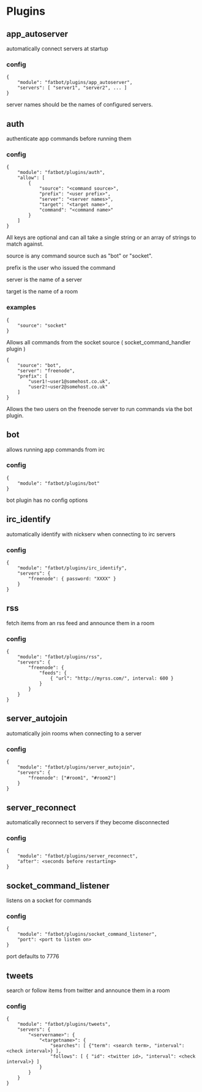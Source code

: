 # Plugins

## app_autoserver

automatically connect servers at startup 

### config

    {
        "module": "fatbot/plugins/app_autoserver",
        "servers": [ "server1", "server2", ... ]
    }

server names should be the names of configured servers.

## auth

authenticate app commands before running them 

### config
    
    {
        "module": "fatbot/plugins/auth",
        "allow": [
            {
                "source": "<command source>",
                "prefix": "<user prefix>",
                "server": "<server names>",
                "target": "<target name>",
                "command": "<command name>"
            }
        ]
    } 

All keys are optional and can all take a single string or an array of strings to match against.

source is any command source such as "bot" or "socket".

prefix is the user who issued the command 

server is the name of a server 

target is the name of a room

### examples

    {
        "source": "socket"
    }

Allows all commands from the socket source ( socket_command_handler plugin )

    {
        "source": "bot",
        "server": "freenode",
        "prefix": [
            "user1!~user1@somehost.co.uk",
            "user2!~user2@somehost.co.uk"
        ]
    }

Allows the two users on the freenode server to run commands via the bot plugin.

## bot

allows running app commands from irc 

### config 

    { 
        "module": "fatbot/plugins/bot"   
    }

bot plugin has no config options

## irc_identify 

automatically identify with nickserv when connecting to irc servers

### config 

    {
        "module": "fatbot/plugins/irc_identify",
        "servers": {
            "freenode": { password: "XXXX" }
        }
    }

## rss

fetch items from an rss feed and announce them in a room 

### config

    {
        "module": "fatbot/plugins/rss",
        "servers": {
            "freenode": {
                "feeds": { 
                    { "url": "http://myrss.com/", interval: 600 }
                }
            }
        }        
    }

## server_autojoin

automatically join rooms when connecting to a server 

### config

    {
        "module": "fatbot/plugins/server_autojoin",
        "servers": {
            "freenode": ["#room1", "#room2"]
        }
    }

## server_reconnect

automatically reconnect to servers if they become disconnected

### config 

    {
        "module": "fatbot/plugins/server_reconnect",
        "after": <seconds before restarting>
    }

## socket\_command\_listener

listens on a socket for commands 

### config

    {
        "module": "fatbot/plugins/socket_command_listener",
        "port": <port to listen on>
    }

port defaults to 7776 

## tweets

search or follow items from twitter and announce them in a room 

### config 
    
    {
        "module": "fatbot/plugins/tweets",
        "servers": {
            "<servername>": { 
                "<targetname>": { 
                    "searches": [ {"term": <search term>, "interval": <check interval>} ],
                    "follows": [ { "id": <twitter id>, "interval": <check interval>} ]
                }
            }
        }
    }


